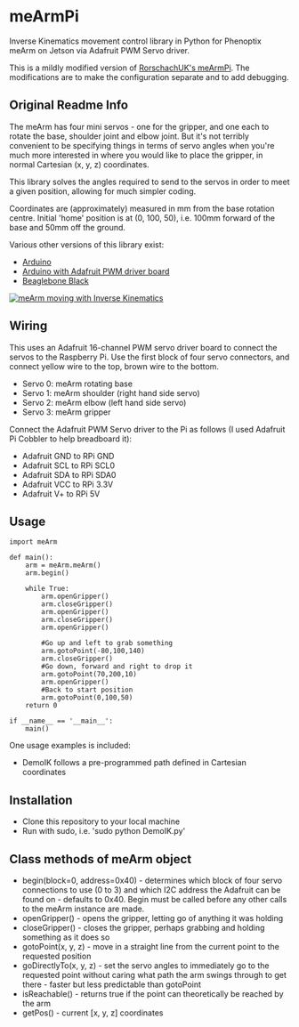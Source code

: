 meArmPi
=======

Inverse Kinematics movement control library in Python for Phenoptix meArm on Jetson via Adafruit PWM Servo driver.

This is a mildly modified version of [RorschachUK's meArmPi](http://github.com/Rorschach/meArmPi). The modifications are to make the configuration separate and to add debugging.

Original Readme Info
------

The meArm has four mini servos - one for the gripper, and one each to rotate the base, shoulder joint and elbow joint. But it's not terribly convenient to be specifying things in terms of servo angles when you're much more interested in where you would like to place the gripper, in normal Cartesian (x, y, z) coordinates.

This library solves the angles required to send to the servos in order to meet a given position, allowing for much simpler coding.

Coordinates are (approximately) measured in mm from the base rotation centre. Initial 'home' position is at (0, 100, 50), i.e. 100mm forward of the base and 50mm off the ground.

Various other versions of this library exist:
* [Arduino](https://github.com/yorkhackspace/meArm)
* [Arduino with Adafruit PWM driver board](https://github.com/RorschachUK/meArm_Adafruit)
* [Beaglebone Black](https://github.com/RorschachUK/meArmBBB)

[![meArm moving with Inverse Kinematics](http://img.youtube.com/vi/HbxhVs3UmuE/0.jpg)](http://www.youtube.com/watch?v=HbxhVs3UmuE)

Wiring
------

This uses an Adafruit 16-channel PWM servo driver board to connect the servos to the Raspberry Pi.  Use the first block of four servo connectors, and connect yellow wire to the top, brown wire to the bottom.
* Servo 0: meArm rotating base
* Servo 1: meArm shoulder (right hand side servo)
* Servo 2: meArm elbow (left hand side servo)
* Servo 3: meArm gripper

Connect the Adafruit PWM Servo driver to the Pi as follows (I used Adafruit Pi Cobbler to help breadboard it):
* Adafruit GND to RPi GND
* Adafruit SCL to RPi SCL0
* Adafruit SDA to RPi SDA0
* Adafruit VCC to RPi 3.3V
* Adafruit V+ to RPi 5V

Usage
-----

```
import meArm

def main():
    arm = meArm.meArm()
    arm.begin()
	
    while True:
        arm.openGripper()
        arm.closeGripper()
        arm.openGripper()
        arm.closeGripper()
        arm.openGripper()
        
        #Go up and left to grab something
        arm.gotoPoint(-80,100,140) 
        arm.closeGripper()
        #Go down, forward and right to drop it
        arm.gotoPoint(70,200,10)
        arm.openGripper()
        #Back to start position
        arm.gotoPoint(0,100,50)
    return 0

if __name__ == '__main__':
	main()
```

One usage examples is included:
* DemoIK follows a pre-programmed path defined in Cartesian coordinates

Installation
------------
* Clone this repository to your local machine
* Run with sudo, i.e. 'sudo python DemoIK.py'

Class methods of meArm object
-----------------------------
* begin(block=0, address=0x40) - determines which block of four servo connections to use (0 to 3) and which I2C address the Adafruit can be found on - defaults to 0x40.  Begin must be called before any other calls to the meArm instance are made.
* openGripper() - opens the gripper, letting go of anything it was holding
* closeGripper() - closes the gripper, perhaps grabbing and holding something as it does so
* gotoPoint(x, y, z) - move in a straight line from the current point to the requested position
* goDirectlyTo(x, y, z) - set the servo angles to immediately go to the requested point without caring what path the arm swings through to get there - faster but less predictable than gotoPoint
* isReachable() - returns true if the point can theoretically be reached by the arm
* getPos() - current [x, y, z] coordinates

